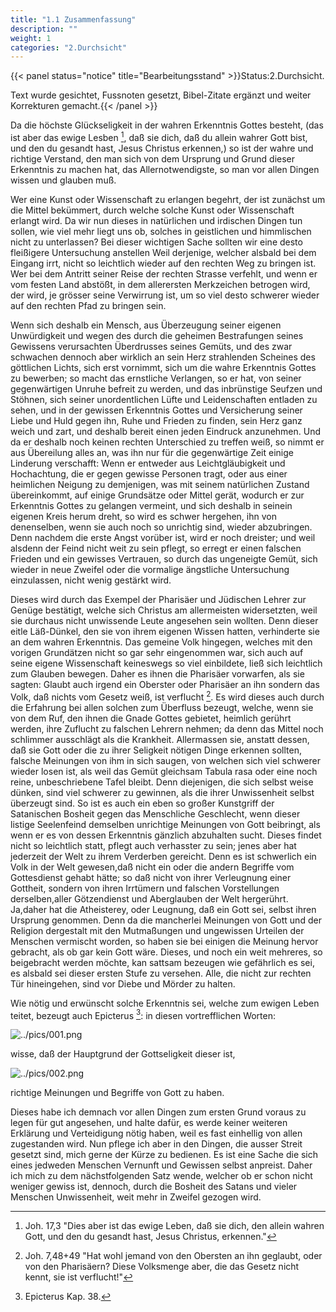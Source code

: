 ```yaml
---
title: "1.1 Zusammenfassung"
description: ""
weight: 1
categories: "2.Durchsicht"
---
```

{{< panel status="notice" title="Bearbeitungsstand" >}}Status:2.Durchsicht.

Text wurde gesichtet, Fussnoten gesetzt, Bibel-Zitate ergänzt und weiter Korrekturen gemacht.{{< /panel >}}

<!-- Seite 41, content-0061.xml -->

Da die höchste Glückseligkeit in der wahren Erkenntnis
Gottes besteht, (das ist aber das ewige Lesben [^b_01_01_01],
daß sie dich, daß du allein wahrer Gott
bist, und den du gesandt hast, Jesus Christus
erkennen,) so ist der wahre und richtige Verstand, den
man sich von dem Ursprung und Grund dieser Erkenntnis
zu machen hat, das Allernotwendigste, so
man vor allen Dingen wissen und glauben muß.

Wer eine Kunst oder Wissenschaft zu erlangen
begehrt, der ist zunächst um die Mittel bekümmert,
durch welche solche Kunst oder
Wissenschaft erlangt wird. Da wir nun
dieses in natürlichen und irdischen Dingen tun sollen,
wie viel mehr liegt uns ob, solches in geistlichen und
himmlischen nicht zu unterlassen? Bei dieser wichtigen
Sache sollten wir eine desto fleißigere Untersuchung anstellen<!-- Seite 42 -->
Weil derjenige, welcher alsbald bei dem Eingang
irrt, nicht so leichtlich wieder auf den rechten Weg
zu bringen ist. Wer bei dem Antritt seiner Reise der
rechten Strasse verfehlt, und wenn er vom festen Land
abstößt, in dem allerersten Merkzeichen betrogen wird,
der wird, je grösser seine Verwirrung ist, um so viel desto
schwerer wieder auf den rechten Pfad zu bringen sein.

Wenn sich deshalb ein Mensch, aus Überzeugung seiner
eigenen Unwürdigkeit und wegen des durch die geheimen
Bestrafungen seines Gewissens verursachten Überdrusses
seines Gemüts, und des zwar schwachen dennoch
aber wirklich an sein Herz strahlenden Scheines des
göttlichen Lichts, sich erst vornimmt, sich um die wahre
Erkenntnis Gottes zu bewerben; so macht das
ernstliche Verlangen, so er hat, von seiner gegenwärtigen
Unruhe  befreit zu werden, und das inbrünstige Seufzen
und Stöhnen, sich seiner unordentlichen Lüfte und Leidenschaften
entladen zu sehen, und in der gewissen Erkenntnis
Gottes und Versicherung seiner Liebe und Huld gegen
ihn, Ruhe und Frieden zu finden, sein Herz ganz
weich und zart, und deshalb bereit einen jeden Eindruck
anzunehmen. Und da er deshalb noch keinen rechten Unterschied
zu treffen weiß, so nimmt er aus Übereilung alles
an, was ihn nur für die gegenwärtige Zeit einige Linderung
verschafft: Wenn er entweder aus Leichtgläubigkeit
und Hochachtung, die er gegen gewisse Personen tragt,
oder aus einer heimlichen Neigung zu demjenigen,
was mit seinem natürlichen Zustand übereinkommt, auf
einige Grundsätze oder Mittel gerät, wodurch er zur
Erkenntnis Gottes zu gelangen vermeint, und sich deshalb
in seinein eigenen Kreis herum dreht, so wird es schwer
hergehen, ihn von denenselben, wenn sie auch noch so unrichtig
sind, wieder abzubringen. Denn nachdem die
erste Angst vorüber ist, wird er noch dreister; und weil
alsdenn der Feind nicht weit zu sein pflegt, so erregt
er einen falschen Frieden und ein gewisses Vertrauen, so<!-- Seite 43 -->
durch das ungeneigte Gemüt, sich wieder in neue
Zweifel oder die vormalige ängstliche Untersuchung
einzulassen, nicht wenig gestärkt wird.

Dieses wird durch das Exempel der Pharisäer und
Jüdischen Lehrer zur Genüge bestätigt, welche sich Christus
am allermeisten widersetzten, weil sie durchaus nicht
unwissende Leute angesehen sein wollten. Denn dieser
eitle Läß-Dünkel, den sie von ihrem eigenen Wissen
hatten, verhinderte sie an dem wahren Erkenntnis. Das
gemeine Volk hingegen, welches mit den vorigen Grundätzen
nicht so gar sehr eingenommen war, sich auch auf
seine eigene Wissenschaft keineswegs so viel einbildete,
ließ sich leichtlich zum Glauben bewegen. Daher es ihnen
die Pharisäer vorwarfen, als sie sagten: Glaubt
auch irgend ein Oberster oder Pharisäer an ihn
sondern das Volk, daß nichts vom Gesetz weiß, ist
verflucht [^b_01_01_02]. Es wird dieses auch durch die Erfahrung bei
allen solchen zum Überfluss bezeugt, welche, wenn sie
von dem Ruf, den ihnen die Gnade Gottes gebietet,
heimlich gerührt werden, ihre Zuflucht zu falschen Lehrern
nehmen; da denn das Mittel noch schlimmer ausschlägt
als die Krankheit. Allermassen sie, anstatt dessen,
daß sie Gott oder die zu ihrer Seligkeit nötigen Dinge
erkennen sollten, falsche Meinungen von ihm in sich
saugen, von welchen sich viel schwerer wieder losen
ist, als weil das Gemüt gleichsam Tabula rasa oder
eine noch reine, unbeschriebene Tafel bleibt. Denn
diejenigen, die sich selbst weise dünken, sind viel schwerer
zu gewinnen, als die ihrer Unwissenheit selbst überzeugt
sind. So ist es auch ein eben so großer Kunstgriff der Satanischen
Bosheit gegen das Menschliche Geschlecht,
wenn dieser listige Seelenfeind demselben unrichtige
Meinungen von Gott beibringt, als wenn er es von
dessen Erkenntnis gänzlich abzuhalten sucht. Dieses findet
nicht so leichtlich statt, pflegt auch verhasster zu sein;
jenes aber hat jederzeit der Welt zu ihrem Verderben<!-- Seite 44 -->
gereicht. Denn es ist schwerlich ein Volk in der Welt
gewesen,daß nicht ein oder die andern Begriffe vom
Gottesdienst gehabt hätte; so daß nicht von ihrer
Verleugnung einer Gottheit, sondern von ihren Irrtümern
und falschen Vorstellungen derselben,aller Götzendienst
und Aberglauben der Welt hergerührt. Ja,daher
hat die Atheisterey, oder Leugnung, daß ein Gott sei,
selbst ihren Ursprung genommen. Denn da die mancherlei
Meinungen von Gott und der Religion dergestalt
mit den Mutmaßungen und ungewissen Urteilen der
Menschen vermischt worden, so haben sie bei einigen die
Meinung hervor gebracht, als ob gar kein Gott wäre.
Dieses, und noch ein weit mehreres, so beigebracht werden
möchte, kan sattsam bezeugen wie gefährlich es sei,
es alsbald sei dieser ersten Stufe zu versehen. Alle,
die nicht zur rechten Tür hineingehen, sind vor
Diebe und Mörder zu halten.

Wie nötig und erwünscht solche Erkenntnis sei, welche
zum ewigen Leben teitet, bezeugt auch Epicterus [^b_01_01_03]:
in diesen vortrefflichen Worten:

![../pics/001.png](../pics/001.png)

wisse, daß der Hauptgrund der Gottseligkeit
dieser ist,

![../pics/002.png](../pics/002.png)

richtige Meinungen und
Begriffe von Gott zu haben.

Dieses habe ich demnach vor allen Dingen zum ersten
Grund voraus zu legen für gut angesehen, und halte
dafür, es werde keiner weiteren Erklärung und Verteidigung
nötig haben, weil es fast einhellig von allen zugestanden
wird. Nun pflege ich aber in den Dingen,
die ausser Streit gesetzt sind, mich gerne der Kürze zu
bedienen. Es ist eine Sache die sich eines jedweden
Menschen Vernunft und Gewissen selbst anpreist.
Daher ich mich zu dem nächstfolgenden Satz wende,
welcher ob er schon nicht weniger gewiss ist, dennoch,
durch die Bosheit des Satans und vieler Menschen
Unwissenheit, weit mehr in Zweifel gezogen wird.

<!-- fussnoten -->

[^b_01_01_01]: Joh. 17,3 "Dies aber ist das ewige Leben, daß sie dich, den allein wahren Gott, und den du gesandt hast, Jesus Christus, erkennen."

[^b_01_01_02]: Joh. 7,48+49 "Hat wohl jemand von den Obersten an ihn geglaubt, oder von den Pharisäern? Diese Volksmenge aber, die das Gesetz nicht kennt, sie ist verflucht!"

[^b_01_01_03]: Epicterus Kap. 38.
